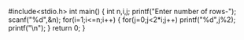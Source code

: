 #include<stdio.h>
int main()
{
int n,i,j;
printf("Enter number of rows-");
scanf("%d",&n);
for(i=1;i<=n;i++)
{
for(j=0;j<2*i;j++)
printf("%d",j%2);
printf("\n");
}
return 0;
}
